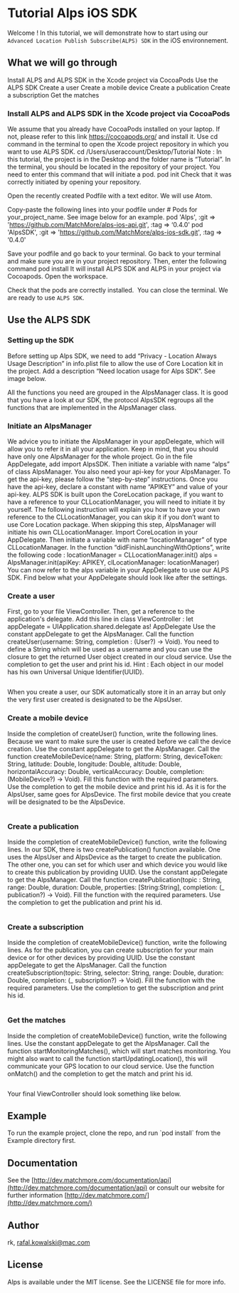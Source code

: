 # Tutorial Alps iOS SDK

Welcome ! In this tutorial, we will demonstrate how to start using our `Advanced Location Publish Subscribe(ALPS) SDK` in the iOS environnement.

## What we will go through

Install ALPS and ALPS SDK in the Xcode project via CocoaPods
Use the ALPS SDK
Create a user
Create a mobile device
Create a publication
Create a subscription
Get the matches

### Install ALPS and ALPS SDK in the Xcode project via CocoaPods

We assume that you already have CocoaPods installed on your laptop. If not, please refer to this link https://cocoapods.org/ and install it.
Use cd command in the terminal to open the Xcode project repository in which you want to use ALPS SDK.
cd /Users/useraccount/Desktop/Tutorial
Note : In this tutorial, the project is in the Desktop and the folder name is “Tutorial”.
In the terminal, you should be located in the repository of your project. You need to enter this command that will initiate a pod.
pod init
Check that it was correctly initiated by opening your repository.

Open the recently created Podfile with a text editor. We will use Atom.

Copy-paste the following lines into your podfile under # Pods for your_project_name. See image below for an example.
  pod 'Alps', :git => 'https://github.com/MatchMore/alps-ios-api.git', :tag => ‘0.4.0'
  pod 'AlpsSDK', :git => 'https://github.com/MatchMore/alps-ios-sdk.git', :tag => ‘0.4.0'

Save your podfile and go back to your terminal.
Go back to your terminal and make sure you are in your project repository. Then, enter the following command
pod install
It will install ALPS SDK and ALPS in your project via Cocoapods.
Open the workspace.

Check that the pods are correctly installed. 
You can close the terminal. We are ready to use `ALPS SDK`.

## Use the ALPS SDK

### Setting up the SDK
Before setting up Alps SDK, we need to add “Privacy - Location Always Usage Description” in info.plist file to allow the use of Core Location kit in the project. Add a description “Need location usage for Alps SDK”. See image below.

All the functions you need are grouped in the AlpsManager class. It is good that you have a look at our SDK, the protocol AlpsSDK regroups all the functions that are implemented in the AlpsManager class.

### Initiate an AlpsManager

We advice you to initiate the AlpsManager in your appDelegate, which will allow you to refer it in all your application. Keep in mind, that you should have only one AlpsManager for the whole project.
Go in the file AppDelegate, add import AlpsSDK.
Then initiate a variable with name “alps” of class AlpsManager. You also need your api-key for your AlpsManager. To get the api-key, please follow the “step-by-step” instructions.
Once you have the api-key, declare a constant with name “APIKEY” and value of your api-key.
ALPS SDK is built upon the CoreLocation package, if you want to have a reference to your CLLocationManager, you will need to initiate it by yourself. The following instruction will explain you how to have your own reference to the CLLocationManager, you can skip it if you don’t want to use Core Location package. When skipping this step, AlpsManager will initiate his own CLLocationManager.
Import CoreLocation in your AppDelegate. Then initiate a variable with name “locationManager” of type CLLocationManager.
In the function “didFinishLaunchingWithOptions”, write the following code :
locationManager = CLLocationManager.init()
alps = AlpsManager.init(apiKey: APIKEY, clLocationManager: locationManager)
You can now refer to the alps variable in your AppDelegate to use our ALPS SDK.
Find below what your AppDelegate should look like after the settings.

### Create a user

First, go to your file ViewController. Then, get a reference to the application's delegate. Add this line in class ViewController :
let appDelegate = UIApplication.shared.delegate as! AppDelegate
Use the constant appDelegate to get the AlpsManager.
Call the function createUser(username: String, completion : (User?) -> Void). You need to define a String which will be used as a username and you can use the closure to get the returned User  object created in our cloud service.
Use the completion to get the user and print his id.
Hint : Each object in our model has his own Universal Unique Identifier(UUID).
```swift
```
When you create a user, our SDK automatically store it in an array but only the very first user created is designated to be the AlpsUser.

### Create a mobile device

Inside the completion of createUser() function, write the following lines. Because we want to make sure the user is created before we call the device creation.
Use the constant appDelegate to get the AlpsManager.
Call the function createMobileDevice(name: String, platform: String, deviceToken: String, latitude: Double, longitude: Double, altitude: Double, horizontalAccuracy: Double, verticalAccuracy: Double, completion: (MobileDevice?) -> Void). Fill this function with the required parameters.
Use the completion to get the mobile device and print his id.
As it is for the AlpsUser, same goes for AlpsDevice. The first mobile device that you create will be designated to be the AlpsDevice.

```swift
```

### Create a publication

Inside the completion of createMobileDevice() function, write the following lines. In our SDK, there is two createPublication() function available. One uses the AlpsUser and AlpsDevice as the target to create the publication. The other one, you can set for which user and which device you would like to create this publication by providing UUID.
Use the constant appDelegate to get the AlpsManager.
Call the function createPublication(topic : String, range: Double, duration: Double, properties: [String:String], completion: (_ publication?) -> Void). Fill the function with the required parameters.
Use the completion to get the publication and print his id.

```swift
```

### Create a subscription

Inside the completion of createMobileDevice() function, write the following lines.
As for the publication, you can create subscription for your main device or for other devices by providing UUID.
Use the constant appDelegate to get the AlpsManager.
Call the function createSubscription(topic: String, selector: String, range: Double, duration: Double, completion: (_ subscription?) -> Void). Fill the function with the required parameters.
Use the completion to get the subscription and print his id.
```swift
```

### Get the matches

Inside the completion of createMobileDevice() function, write the following lines.
Use the constant appDelegate to get the AlpsManager.
Call the function startMonitoringMatches(), which will start matches monitoring. You might also want to call the function startUpdatingLocation(), this will communicate your GPS location to our cloud service.
Use the function onMatch() and the completion to get the match and print his id.

```swift
```

Your final ViewController should look something like below.

## Example

To run the example project, clone the repo, and run \`pod install\` from
the Example directory first.

## Documentation

See the [http://dev.matchmore.com/documentation/api](http://dev.matchmore.com/documentation/api) or consult our website for further information [http://dev.matchmore.com/](http://dev.matchmore.com/)

## Author

rk, rafal.kowalski@mac.com


## License

Alps is available under the MIT license. See the LICENSE file for more info.
